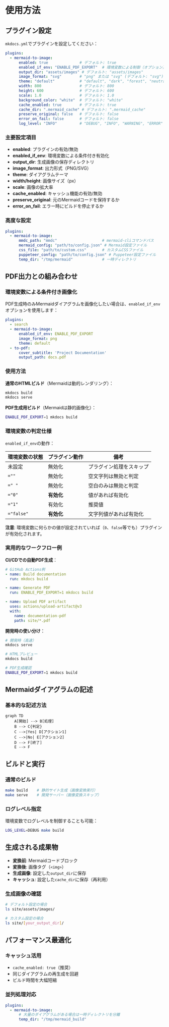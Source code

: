 # 使用方法

## プラグイン設定

`mkdocs.yml`でプラグインを設定してください：

```yaml
plugins:
  - mermaid-to-image:
      enabled: true              # デフォルト: true
      enabled_if_env: "ENABLE_PDF_EXPORT"  # 環境変数による制御（オプション）
      output_dir: "assets/images" # デフォルト: "assets/images"
      image_format: "svg"        # "png" または "svg" (デフォルト: "svg")
      theme: "default"           # "default", "dark", "forest", "neutral"
      width: 800                 # デフォルト: 800
      height: 600                # デフォルト: 600
      scale: 1.0                 # デフォルト: 1.0
      background_color: "white"  # デフォルト: "white"
      cache_enabled: true        # デフォルト: true
      cache_dir: ".mermaid_cache" # デフォルト: ".mermaid_cache"
      preserve_original: false   # デフォルト: false
      error_on_fail: false       # デフォルト: false
      log_level: "INFO"          # "DEBUG", "INFO", "WARNING", "ERROR"
```

### 主要設定項目

- **enabled**: プラグインの有効/無効
- **enabled_if_env**: 環境変数による条件付き有効化
- **output_dir**: 生成画像の保存ディレクトリ
- **image_format**: 出力形式（PNG/SVG）
- **theme**: ダイアグラムテーマ
- **width/height**: 画像サイズ（px）
- **scale**: 画像の拡大率
- **cache_enabled**: キャッシュ機能の有効/無効
- **preserve_original**: 元のMermaidコードを保持するか
- **error_on_fail**: エラー時にビルドを停止するか

### 高度な設定

```yaml
plugins:
  - mermaid-to-image:
      mmdc_path: "mmdc"                    # mermaid-cliコマンドパス
      mermaid_config: "path/to/config.json" # Mermaid設定ファイル
      css_file: "path/to/custom.css"       # カスタムCSSファイル
      puppeteer_config: "path/to/config.json" # Puppeteer設定ファイル
      temp_dir: "/tmp/mermaid"             # 一時ディレクトリ
```

## PDF出力との組み合わせ

### 環境変数による条件付き画像化

PDF生成時のみMermaidダイアグラムを画像化したい場合は、`enabled_if_env`オプションを使用します：

```yaml
plugins:
  - search
  - mermaid-to-image:
      enabled_if_env: ENABLE_PDF_EXPORT
      image_format: png
      theme: default
  - to-pdf:
      cover_subtitle: 'Project Documentation'
      output_path: docs.pdf
```

### 使用方法

**通常のHTMLビルド**（Mermaidは動的レンダリング）：
```bash
mkdocs build
mkdocs serve
```

**PDF生成用ビルド**（Mermaidは静的画像化）：
```bash
ENABLE_PDF_EXPORT=1 mkdocs build
```

### 環境変数の判定仕様

`enabled_if_env`の動作：

| 環境変数の状態 | プラグイン動作 | 備考 |
|---------------|---------------|------|
| 未設定 | 無効化 | プラグイン処理をスキップ |
| `=""` | 無効化 | 空文字列は無効と判定 |
| `=" "` | 無効化 | 空白のみは無効と判定 |
| `="0"` | **有効化** | 値があれば有効化 |
| `="1"` | 有効化 | 推奨値 |
| `="false"` | **有効化** | 文字列値があれば有効化 |

**注意**: 環境変数に何らかの値が設定されていれば（`0`、`false`等でも）プラグインが有効化されます。

### 実用的なワークフロー例

**CI/CDでの自動PDF生成**：
```yaml
# GitHub Actions例
- name: Build documentation
  run: mkdocs build

- name: Generate PDF
  run: ENABLE_PDF_EXPORT=1 mkdocs build

- name: Upload PDF artifact
  uses: actions/upload-artifact@v3
  with:
    name: documentation-pdf
    path: site/*.pdf
```

**開発時の使い分け**：
```bash
# 開発時（高速）
mkdocs serve

# HTMLプレビュー
mkdocs build

# PDF生成確認
ENABLE_PDF_EXPORT=1 mkdocs build
```

## Mermaidダイアグラムの記述

### 基本的な記述方法

```mermaid
graph TD
    A[開始] --> B[処理]
    B --> C{判定}
    C -->|Yes| D[アクション1]
    C -->|No| E[アクション2]
    D --> F[終了]
    E --> F
```

## ビルドと実行

### 通常のビルド

```bash
make build    # 静的サイト生成（画像変換実行）
make serve    # 開発サーバー（画像変換スキップ）
```

### ログレベル指定

環境変数でログレベルを制御することも可能：

```bash
LOG_LEVEL=DEBUG make build
```

## 生成される成果物

- **変換前**: Mermaidコードブロック
- **変換後**: 画像タグ（`<img>`）
- **生成画像**: 設定した`output_dir`に保存
- **キャッシュ**: 設定した`cache_dir`に保存（再利用）

### 生成画像の確認

```bash
# デフォルト設定の場合
ls site/assets/images/

# カスタム設定の場合
ls site/[your_output_dir]/
```

## パフォーマンス最適化

### キャッシュ活用

- `cache_enabled: true`（推奨）
- 同じダイアグラムの再生成を回避
- ビルド時間を大幅短縮

### 並列処理対応

```yaml
plugins:
  - mermaid-to-image:
      # 大量のダイアグラムがある場合は一時ディレクトリを分離
      temp_dir: "/tmp/mermaid_build"
```
